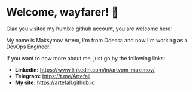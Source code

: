 # Welcome, wayfarer! 👋

Glad you visited my humble github account, you are welcome here!

My name is Maksymov Artem, I'm from Odessa and now I'm working as a DevOps Engineer.

If you want to now more about me, just go by the following links:

- **Linkedin:** https://www.linkedin.com/in/artyom-maximov/
- **Telegram:** https://t.me/Artefall
- **My site:** https://artefall.github.io
